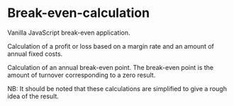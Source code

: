 ﻿# Break-even-calculation
 
 Vanilla JavaScript break-even application.
 
 Calculation of a profit or loss based on a margin rate and an amount of annual fixed costs.
 
 Calculation of an annual break-even point. The break-even point is the amount of turnover corresponding to a zero result.
 
 
 NB: It should be noted that these calculations are simplified to give a rough idea of the result.
